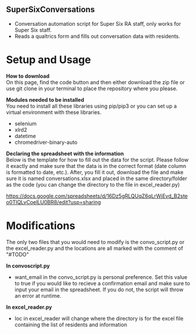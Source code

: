 ## SuperSixConversations

- Conversation automation script for Super Six RA staff, only works for Super Six staff.
- Reads a qualtrics form and fills out conversation data with residents.

# Setup and Usage

**How to download**  
On this page, find the code button and then either download the zip file or use git clone in your terminal to place the repository where you please.

**Modules needed to be installed**  
You need to install all these libraries using pip/pip3 or you can set up a virtual environment with these libraries.

- selenium
- xlrd2
- datetime
- chromedriver-binary-auto

**Declaring the spreadsheet with the information**  
Below is the template for how to fill out the data for the script. Please follow it exactly and make sure that the data is in the correct format (date column is formatted to date, etc.). After, you fill it out, download the file and make sure it is named conversations.xlsx and placed in the same directory/folder as the code (you can change the directory to the file in excel_reader.py)

https://docs.google.com/spreadsheets/d/16Dz5gRLQUqZ6qLrWjEvd_B2steo0TlQLvCoelLU0BR8/edit?usp=sharing

# Modifications

The only two files that you would need to modify is the convo_script.py or
the excel_reader.py and the locations are all marked with the comment of "#TODO"

**In convoscript.py**

- want_email in the convo_script.py is personal preference. Set this value to true if you would like to recieve a confirmation email and make sure to input your email in the spreadsheet. If you do not, the script will throw an error at runtime.

**In excel_reader.py**

- loc in excel_reader will change where the directory is for the excel file containing the list of residents and information
